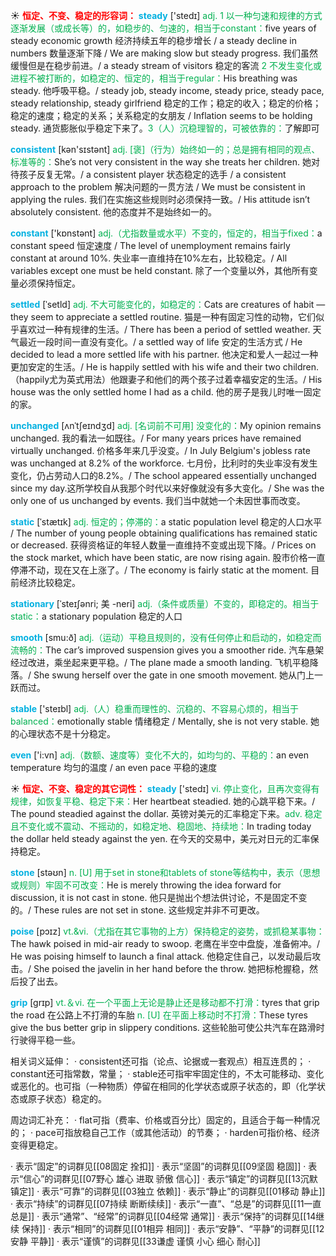 ☀ <font color="red">**恒定、不变、稳定的形容词：**</font>
<font color="sky blue">**steady**</font> ['stedɪ] 
<font color="#00b050">adj. 1 以一种匀速和规律的方式逐渐发展（或成长等）的，如稳步的、匀速的，相当于constant：</font>five years of steady economic growth 经济持续五年的稳步增长 / a steady decline in numbers 数量逐渐下降 / We are making slow but steady progress. 我们虽然缓慢但是在稳步前进。/ a steady stream of visitors 稳定的客流 <font color="#00b050">2 不发生变化或进程不被打断的，如稳定的、恒定的，相当于regular：</font>His breathing was steady. 他呼吸平稳。/ steady job, steady income, steady price, steady pace, steady relationship, steady girlfriend 稳定的工作；稳定的收入；稳定的价格；稳定的速度；稳定的关系；关系稳定的女朋友 / Inflation seems to be holding steady. 通货膨胀似乎稳定下来了。<font color="#00b050">3（人）沉稳理智的，可被依靠的：</font>了解即可

<font color="sky blue">**consistent**</font> [kən'sɪstənt] 
<font color="#00b050">adj. [褒]（行为）始终如一的；总是拥有相同的观点、标准等的：</font>She’s not very consistent in the way she treats her children. 她对待孩子反复无常。/ a consistent player 状态稳定的选手 / a consistent approach to the problem 解决问题的一贯方法 / We must be consistent in applying the rules. 我们在实施这些规则时必须保持一致。/ His attitude isn’t absolutely consistent. 他的态度并不是始终如一的。

<font color="sky blue">**constant**</font> ['kɒnstənt] 
<font color="#00b050">adj.（尤指数量或水平）不变的，恒定的，相当于fixed：</font>a constant speed 恒定速度 / The level of unemployment remains fairly constant at around 10%. 失业率一直维持在10%左右，比较稳定。/ All variables except one must be held constant. 除了一个变量以外，其他所有变量必须保持恒定。
          
<font color="sky blue">**settled**</font> [ˈsetld]
<font color="#00b050">adj. 不大可能变化的，如稳定的：</font>Cats are creatures of habit — they seem to appreciate a settled routine. 猫是一种有固定习性的动物，它们似乎喜欢过一种有规律的生活。/ There has been a period of settled weather. 天气最近一段时间一直没有变化。/ a settled way of life 安定的生活方式 / He decided to lead a more settled life with his partner. 他决定和爱人一起过一种更加安定的生活。/ He is happily settled with his wife and their two children.（happily尤为英式用法）他跟妻子和他们的两个孩子过着幸福安定的生活。/ His house was the only settled home I had as a child. 他的房子是我儿时唯一固定的家。

<font color="sky blue">**unchanged**</font> [ʌnˈtʃeɪndʒd]
<font color="#00b050">adj. [名词前不可用] 没变化的：</font>My opinion remains unchanged. 我的看法一如既往。/ For many years prices have remained virtually unchanged. 价格多年来几乎没变。/ In July Belgium's jobless rate was unchanged at 8.2% of the workforce. 七月份，比利时的失业率没有发生变化，仍占劳动人口的8.2%。/ The school appeared essentially unchanged since my day.这所学校自从我那个时代以来好像就没有多大变化。/ She was the only one of us unchanged by events. 我们当中就她一个未因世事而改变。

<font color="sky blue">**static**</font> [ˈstætɪk]
<font color="#00b050">adj. 恒定的；停滞的：</font>a static population level 稳定的人口水平 / The number of young people obtaining qualifications has remained static or decreased. 获得资格证的年轻人数量一直维持不变或出现下降。/ Prices on the stock market, which have been static, are now rising again. 股市价格一直停滞不动，现在又在上涨了。/ The economy is fairly static at the moment. 目前经济比较稳定。
           
<font color="sky blue">**stationary**</font> [ˈsteɪʃənri; 美 -neri]
<font color="#00b050">adj.（条件或质量）不变的，即稳定的。相当于static：</font>a stationary population 稳定的人口

<font color="sky blue">**smooth**</font> [smu:ð] 
<font color="#00b050">adj.（运动）平稳且规则的，没有任何停止和启动的，如稳定而流畅的：</font>The car’s improved suspension gives you a smoother ride. 汽车悬架经过改进，乘坐起来更平稳。/ The plane made a smooth landing. 飞机平稳降落。/ She swung herself over the gate in one smooth movement. 她从门上一跃而过。

<font color="sky blue">**stable**</font> ['steɪbl] 
<font color="#00b050">adj.（人）稳重而理性的、沉稳的、不容易心烦的，相当于balanced：</font>emotionally stable 情绪稳定 / Mentally, she is not very stable. 她的心理状态不是十分稳定。

<font color="sky blue">**even**</font> ['i:vn] 
<font color="#00b050">adj.（数额、速度等）变化不大的，如均匀的、平稳的：</font>an even temperature 均匀的温度 / an even pace 平稳的速度

☀ <font color="red">**恒定、不变、稳定的其它词性：**</font>
<font color="sky blue">**steady**</font> ['stedɪ] 
<font color="#00b050">vi. 停止变化，且再次变得有规律，如恢复平稳、稳定下来：</font>Her heartbeat steadied. 她的心跳平稳下来。/ The pound steadied against the dollar. 英镑对美元的汇率稳定下来。<font color="#00b050">adv. 稳定且不变化或不震动、不摇动的，如稳定地、稳固地、持续地：</font>In trading today the dollar held steady against the yen. 在今天的交易中，美元对日元的汇率保持稳定。

<font color="sky blue">**stone**</font> [stəʊn] 
<font color="#00b050">n. [U] 用于set in stone和tablets of stone等结构中，表示（思想或规则）牢固不可改变：</font>He is merely throwing the idea forward for discussion, it is not cast in stone. 他只是抛出个想法供讨论，不是固定不变的。/ These rules are not set in stone. 这些规定并非不可更改。
           
<font color="sky blue">**poise**</font> [pɔɪz]
<font color="#00b050">vt.&vi.（尤指在其它事物的上方）保持稳定的姿势，或抓稳某事物：</font>The hawk poised in mid-air ready to swoop. 老鹰在半空中盘旋，准备俯冲。/ He was poising himself to launch a final attack. 他稳定住自己，以发动最后攻击。/ She poised the javelin in her hand before the throw. 她把标枪握稳，然后投了出去。           

<font color="sky blue">**grip**</font> [grɪp] 
<font color="#00b050">vt.＆vi. 在一个平面上无论是静止还是移动都不打滑：</font>tyres that grip the road 在公路上不打滑的车胎 <font color="#00b050">n. [U] 在平面上移动时不打滑：</font>These tyres give the bus better grip in slippery conditions. 这些轮胎可使公共汽车在路滑时行驶得平稳一些。

相关词义延伸：
· consistent还可指（论点、论据或一套观点）相互连贯的；
· constant还可指常数，常量；
· stable还可指牢牢固定住的，不太可能移动、变化或恶化的。也可指（一种物质）停留在相同的化学状态或原子状态的，即（化学状态或原子状态）稳定的。

周边词汇补充：
· flat可指（费率、价格或百分比）固定的，且适合于每一种情况的；
· pace可指放稳自己工作（或其他活动）的节奏；
· harden可指价格、经济变得更稳定。           
           
· 表示“固定”的词群见[[08固定 拴扣]]
· 表示“坚固”的词群见[[09坚固 稳固]]
· 表示“信心”的词群见[[07野心 雄心 进取 骄傲 信心]]
· 表示“镇定”的词群见[[13沉默 镇定]]
· 表示“可靠”的词群见[[03独立 依赖]]
· 表示“静止”的词群见[[01移动 静止]]
· 表示“持续”的词群见[[07持续 断断续续]]
· 表示“一直”、“总是”的词群见[[11一直 总是]]
· 表示“通常”、“经常”的词群见[[04经常 通常]]
· 表示“保持”的词群见[[14继续 保持]]
· 表示“相同”的词群见[[01相异 相同]]
· 表示“安静”、“平静”的词群见[[12安静 平静]]
· 表示“谨慎”的词群见[[33谦虚 谨慎 小心 细心 耐心]]
